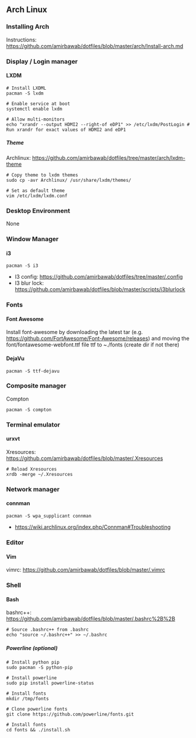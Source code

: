 ## Arch Linux
### Installing Arch
Instructions: https://github.com/amirbawab/dotfiles/blob/master/arch/Install-arch.md

### Display / Login manager
#### LXDM
```
# Install LXDML
pacman -S lxdm

# Enable service at boot
systemctl enable lxdm

# Allow multi-monitors
echo "xrandr --output HDMI2 --right-of eDP1" >> /etc/lxdm/PostLogin # Run xrandr for exact values of HDMI2 and eDP1
```
##### Theme
Archlinux: https://github.com/amirbawab/dotfiles/tree/master/arch/lxdm-theme
```
# Copy theme to lxdm themes
sudo cp -avr Archlinux/ /usr/share/lxdm/themes/

# Set as default theme
vim /etc/lxdm/lxdm.conf
```

### Desktop Environment
None

### Window Manager
#### i3
```
pacman -S i3
```
* I3 config: https://github.com/amirbawab/dotfiles/tree/master/.config
* I3 blur lock: https://github.com/amirbawab/dotfiles/blob/master/scripts/i3blurlock

### Fonts
#### Font Awesome
Install font-awesome by downloading the latest tar (e.g. https://github.com/FortAwesome/Font-Awesome/releases) and moving the font/fontawesome-webfont.ttf file ttf to ~./fonts (create dir if not there)

#### DejaVu
```
pacman -S ttf-dejavu
```

### Composite manager
Compton
```
pacman -S compton
```

### Terminal emulator
#### urxvt
Xresources: https://github.com/amirbawab/dotfiles/blob/master/.Xresources
```
# Reload Xresources
xrdb -merge ~/.Xresources
```

### Network manager
#### connman
```
pacman -S wpa_supplicant connman
```
* https://wiki.archlinux.org/index.php/Connman#Troubleshooting

### Editor
#### Vim
vimrc: https://github.com/amirbawab/dotfiles/blob/master/.vimrc

### Shell
#### Bash
bashrc++: https://github.com/amirbawab/dotfiles/blob/master/.bashrc%2B%2B
```
# Source .bashrc++ from .bashrc
echo "source ~/.bashrc++" >> ~/.bashrc
```

##### Powerline (optional)
```
# Install python pip
sudo pacman -S python-pip

# Install powerline
sudo pip install powerline-status

# Install fonts
mkdir /tmp/fonts

# Clone powerline fonts
git clone https://github.com/powerline/fonts.git

# Install fonts
cd fonts && ./install.sh
```
